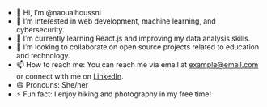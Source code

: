 - 👋 Hi, I’m @naoualhoussni
- 👀 I’m interested in web development, machine learning, and cybersecurity.
- 🌱 I’m currently learning React.js and improving my data analysis skills.
- 💞️ I’m looking to collaborate on open source projects related to education and technology.
- 📫 How to reach me: You can reach me via email at example@email.com or connect with me on [LinkedIn](https://www.linkedin.com/in/naoualhoussni).
- 😄 Pronouns: She/her
- ⚡ Fun fact: I enjoy hiking and photography in my free time!

